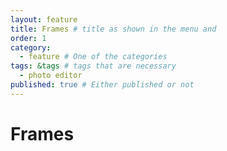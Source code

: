 ```yaml
---
layout: feature
title: Frames # title as shown in the menu and 
order: 1
category: 
  - feature # One of the categories
tags: &tags # tags that are necessary
  - photo editor 
published: true # Either published or not 
---
```


# Frames